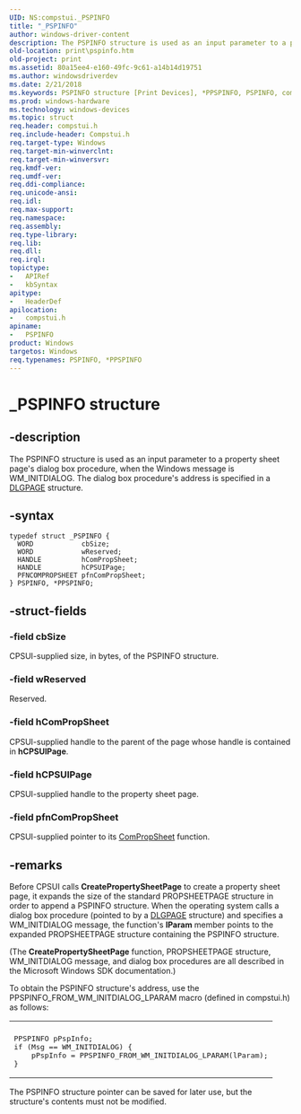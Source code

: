 ```yaml
---
UID: NS:compstui._PSPINFO
title: "_PSPINFO"
author: windows-driver-content
description: The PSPINFO structure is used as an input parameter to a property sheet page's dialog box procedure, when the Windows message is WM_INITDIALOG. The dialog box procedure's address is specified in a DLGPAGE structure.
old-location: print\pspinfo.htm
old-project: print
ms.assetid: 80a15ee4-e160-49fc-9c61-a14b14d19751
ms.author: windowsdriverdev
ms.date: 2/21/2018
ms.keywords: PSPINFO structure [Print Devices], *PPSPINFO, PSPINFO, compstui/PPSPINFO, PPSPINFO structure pointer [Print Devices], cpsuifnc_0e5bb634-1f21-4e4d-aee9-c45ff0dc1c26.xml, compstui/PSPINFO, PPSPINFO, print.pspinfo, _PSPINFO
ms.prod: windows-hardware
ms.technology: windows-devices
ms.topic: struct
req.header: compstui.h
req.include-header: Compstui.h
req.target-type: Windows
req.target-min-winverclnt: 
req.target-min-winversvr: 
req.kmdf-ver: 
req.umdf-ver: 
req.ddi-compliance: 
req.unicode-ansi: 
req.idl: 
req.max-support: 
req.namespace: 
req.assembly: 
req.type-library: 
req.lib: 
req.dll: 
req.irql: 
topictype:
-	APIRef
-	kbSyntax
apitype:
-	HeaderDef
apilocation:
-	compstui.h
apiname:
-	PSPINFO
product: Windows
targetos: Windows
req.typenames: PSPINFO, *PPSPINFO
---
```


# _PSPINFO structure


## -description


The PSPINFO structure is used as an input parameter to a property sheet page's dialog box procedure, when the Windows message is WM_INITDIALOG. The dialog box procedure's address is specified in a <a href="..\compstui\ns-compstui-_dlgpage.md">DLGPAGE</a> structure.


## -syntax


````
typedef struct _PSPINFO {
  WORD            cbSize;
  WORD            wReserved;
  HANDLE          hComPropSheet;
  HANDLE          hCPSUIPage;
  PFNCOMPROPSHEET pfnComPropSheet;
} PSPINFO, *PPSPINFO;
````


## -struct-fields




### -field cbSize

CPSUI-supplied size, in bytes, of the PSPINFO structure.


### -field wReserved

Reserved.


### -field hComPropSheet

CPSUI-supplied handle to the parent of the page whose handle is contained in <b>hCPSUIPage</b>.


### -field hCPSUIPage

CPSUI-supplied handle to the property sheet page.


### -field pfnComPropSheet

CPSUI-supplied pointer to its <a href="https://msdn.microsoft.com/library/windows/hardware/ff546207">ComPropSheet</a> function.


## -remarks



Before CPSUI calls <b>CreatePropertySheetPage</b> to create a property sheet page, it expands the size of the standard PROPSHEETPAGE structure in order to append a PSPINFO structure. When the operating system calls a dialog box procedure (pointed to by a <a href="..\compstui\ns-compstui-_dlgpage.md">DLGPAGE</a> structure) and specifies a WM_INITDIALOG message, the function's <b>lParam</b> member points to the expanded PROPSHEETPAGE structure containing the PSPINFO structure.

(The <b>CreatePropertySheetPage</b> function, PROPSHEETPAGE structure, WM_INITDIALOG message, and dialog box procedures are all described in the Microsoft Windows SDK documentation.)

To obtain the PSPINFO structure's address, use the PPSPINFO_FROM_WM_INITDIALOG_LPARAM macro (defined in compstui.h) as follows:

<div class="code"><span codelanguage=""><table>
<tr>
<th></th>
</tr>
<tr>
<td>
<pre>PPSPINFO pPspInfo;
if (Msg == WM_INITDIALOG) {
    pPspInfo = PPSPINFO_FROM_WM_INITDIALOG_LPARAM(lParam);
}</pre>
</td>
</tr>
</table></span></div>
The PSPINFO structure pointer can be saved for later use, but the structure's contents must not be modified.




